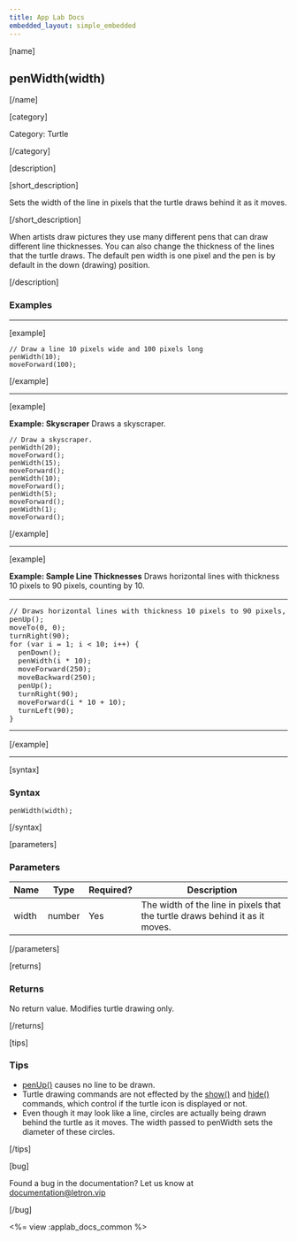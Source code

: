 ```yaml
---
title: App Lab Docs
embedded_layout: simple_embedded
---
```


[name]

## penWidth(width)

[/name]

[category]

Category: Turtle

[/category]

[description]

[short_description]

Sets the width of the line in pixels that the turtle draws behind it as it moves.

[/short_description]

When artists draw pictures they use many different pens that can draw different line thicknesses. You can also change the thickness of the lines that the turtle draws. The default pen width is one pixel and the pen is by default in the down (drawing) position.

[/description]

### Examples
____________________________________________________

[example]

```
// Draw a line 10 pixels wide and 100 pixels long
penWidth(10);
moveForward(100);
```

[/example]

____________________________________________________

[example]

**Example: Skyscraper** Draws a skyscraper.

```
// Draw a skyscraper.
penWidth(20);
moveForward();
penWidth(15);
moveForward();
penWidth(10);
moveForward();
penWidth(5);
moveForward();
penWidth(1);
moveForward();
```

[/example]

____________________________________________________

[example]

**Example: Sample Line Thicknesses** Draws horizontal lines with thickness 10 pixels to 90 pixels, counting by 10.

<table>
<tr>
<td style="border-style:none; width:90%; padding:0px">
<pre>
// Draws horizontal lines with thickness 10 pixels to 90 pixels, counting by 10.
penUp();
moveTo(0, 0);
turnRight(90);
for (var i = 1; i &lt; 10; i++) {
  penDown();
  penWidth(i * 10);
  moveForward(250);
  moveBackward(250);
  penUp();
  turnRight(90);
  moveForward(i * 10 + 10);
  turnLeft(90);
}
</pre>
</td>
<td style="border-style:none; width:10%; padding:0px">
<img src='https://images.letron.vip/03cfbdabcc8ad16e00d8fac04b6965f6-image-1445170155057.gif'>
</td>
</tr>
</table>

[/example]

____________________________________________________

[syntax]

### Syntax

```
penWidth(width);
```

[/syntax]

[parameters]

### Parameters

| Name  | Type | Required? | Description |
|-----------------|------|-----------|-------------|
| width | number | Yes | The width of the line in pixels that the turtle draws behind it as it moves.  |

[/parameters]

[returns]

### Returns
No return value. Modifies turtle drawing only.

[/returns]

[tips]

### Tips
- [penUp()](/applab/docs/penUp) causes no line to be drawn.
- Turtle drawing commands are not effected by the [show()](/applab/docs/show) and [hide()](/applab/docs/hide) commands, which control if the turtle icon is displayed or not.
- Even though it may look like a line, circles are actually being drawn behind the turtle as it moves. The width passed to penWidth sets the diameter of these circles.

[/tips]

[bug]

Found a bug in the documentation? Let us know at documentation@letron.vip

[/bug]

<%= view :applab_docs_common %>
